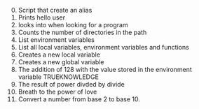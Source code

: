 0. Script that create an alias
1. Prints hello user
2. looks into when looking for a program
3. Counts the number of directories in the path
4. List environment variables
5. List all local variables, environment variables and functions
6. Creates a new local variable
7. Creates a new global variable
8. The addition of 128 with the value stored in the environment variable TRUEKNOWLEDGE
9. The result of power divded by divide
10. Breath to the power of love
11. Convert a number from base 2 to base 10.
